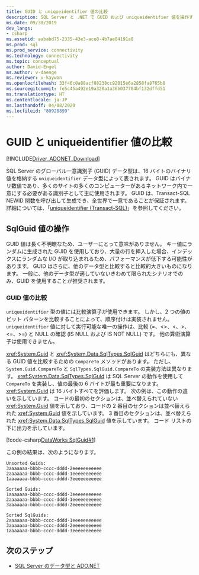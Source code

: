 ```yaml
---
title: GUID と uniqueidentifier 値の比較
description: SQL Server と .NET で GUID および uniqueidentifier 値を操作する方法を示します。
ms.date: 09/30/2019
dev_langs:
- csharp
ms.assetid: aababd75-2335-43e3-ace8-4b7ae84191a8
ms.prod: sql
ms.prod_service: connectivity
ms.technology: connectivity
ms.topic: conceptual
author: David-Engel
ms.author: v-daenge
ms.reviewer: v-kaywon
ms.openlocfilehash: 33f46c0a88acf88238cc92015e6a2858fa8765b8
ms.sourcegitcommit: fe5c45a492e19a320a1a36b037704bf132dffd51
ms.translationtype: HT
ms.contentlocale: ja-JP
ms.lasthandoff: 04/08/2020
ms.locfileid: "80928899"
---
```

# <a name="comparing-guid-and-uniqueidentifier-values"></a>GUID と uniqueidentifier 値の比較

[!INCLUDE[Driver_ADONET_Download](../../../includes/driver_adonet_download.md)]

SQL Server のグローバル一意識別子 (GUID) データ型は、16 バイトのバイナリ値を格納する `uniqueidentifier` データ型によって表されます。 GUID はバイナリ数値であり、多くのサイトの多くのコンピューターがあるネットワーク内で一意にする必要がある識別子として主に使用されます。 GUID は、Transact-SQL NEWID 関数を呼び出して生成でき、全世界で一意であることが保証されます。 詳細については、「[uniqueidentifier (Transact-SQL)](../../../t-sql/data-types/uniqueidentifier-transact-sql.md)」を参照してください。  
  
## <a name="working-with-sqlguid-values"></a>SqlGuid 値の操作  
GUID 値は長く不明瞭なため、ユーザーにとって意味がありません。 キー値にランダムに生成された GUID を使用しており、大量の行を挿入した場合、インデックスにランダムな I/O が取り込まれるため、パフォーマンスが低下する可能性があります。 GUID はさらに、他のデータ型と比較すると比較的大きいものになります。 一般に、他のデータ型が適していないきわめて限られたシナリオでのみ、GUID を使用することが推奨されます。  
  
### <a name="comparing-guid-values"></a>GUID 値の比較  
`uniqueidentifier` 型の値には比較演算子が使用できます。 しかし、2 つの値のビット パターンを比較することによって、順序付けは実装されません。 `uniqueidentifier` 値に対して実行可能な唯一の操作は、比較 (=、<>、\<、>、\<=、>=) と NULL の確認 (IS NULL および IS NOT NULL) です。 他の算術演算子は使用できません。  
  
<xref:System.Guid> と <xref:System.Data.SqlTypes.SqlGuid> はどちらにも、異なる GUID 値を比較するための `CompareTo` メソッドがあります。 ただし、`System.Guid.CompareTo` と `SqlTypes.SqlGuid.CompareTo` の実装方法は異なります。 <xref:System.Data.SqlTypes.SqlGuid> は SQL Server の動作を使用して `CompareTo` を実装し、値の最後の 6 バイトが最も重要になります。 <xref:System.Guid> は 16 バイトすべてを評価します。 次の例は、この動作の違いを示しています。 コードの最初のセクションは、並べ替えられていない <xref:System.Guid> 値を示しており、コードの 2 番目のセクションは並べ替えられた <xref:System.Guid> 値を示しています。 3 番目のセクションは、並べ替えられた <xref:System.Data.SqlTypes.SqlGuid> 値を示しています。 コード リストの下に出力を示しています。  
  
[!code-csharp[DataWorks SqlGuid#1](~/../sqlclient/doc/samples/SqlGuid.cs#1)]
  
この例の結果は、次のようになります。  
  
```console
Unsorted Guids:  
3aaaaaaa-bbbb-cccc-dddd-2eeeeeeeeeee  
2aaaaaaa-bbbb-cccc-dddd-1eeeeeeeeeee  
1aaaaaaa-bbbb-cccc-dddd-3eeeeeeeeeee  
  
Sorted Guids:  
1aaaaaaa-bbbb-cccc-dddd-3eeeeeeeeeee  
2aaaaaaa-bbbb-cccc-dddd-1eeeeeeeeeee  
3aaaaaaa-bbbb-cccc-dddd-2eeeeeeeeeee  
  
Sorted SqlGuids:  
2aaaaaaa-bbbb-cccc-dddd-1eeeeeeeeeee  
3aaaaaaa-bbbb-cccc-dddd-2eeeeeeeeeee  
1aaaaaaa-bbbb-cccc-dddd-3eeeeeeeeeee  
```  
  
## <a name="next-steps"></a>次のステップ
- [SQL Server のデータ型と ADO.NET](sql-server-data-types.md)
